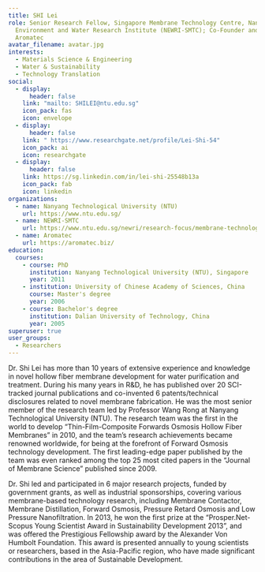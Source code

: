 ```yaml
---
title: SHI Lei
role: Senior Research Fellow, Singapore Membrane Technology Centre, Nanyang
  Environment and Water Research Institute (NEWRI-SMTC); Co-Founder and CTO,
  Aromatec
avatar_filename: avatar.jpg
interests:
  - Materials Science & Engineering
  - Water & Sustainability
  - Technology Translation
social:
  - display:
      header: false
    link: "mailto: SHILEI@ntu.edu.sg"
    icon_pack: fas
    icon: envelope
  - display:
      header: false
    link: " https://www.researchgate.net/profile/Lei-Shi-54"
    icon_pack: ai
    icon: researchgate
  - display:
      header: false
    link: https://sg.linkedin.com/in/lei-shi-25548b13a
    icon_pack: fab
    icon: linkedin
organizations:
  - name: Nanyang Technological University (NTU)
    url: https://www.ntu.edu.sg/
  - name: NEWRI-SMTC
    url: https://www.ntu.edu.sg/newri/research-focus/membrane-technology
  - name: Aromatec
    url: https://aromatec.biz/
education:
  courses:
    - course: PhD
      institution: Nanyang Technological University (NTU), Singapore
      year: 2011
    - institution: University of Chinese Academy of Sciences, China
      course: Master's degree
      year: 2006
    - course: Bachelor's degree
      institution: Dalian University of Technology, China
      year: 2005
superuser: true
user_groups:
  - Researchers
---
```

<!--StartFragment-->

Dr. Shi Lei has more than 10 years of extensive experience and knowledge in novel hollow fiber membrane development for water purification and treatment. During his many years in R&D, he has published over 20 SCI-tracked journal publications and co-invented 6 patents/technical disclosures related to novel membrane fabrication. He was the most senior member of the research team led by Professor Wang Rong at Nanyang Technological University (NTU). The research team was the first in the world to develop “Thin-Film-Composite Forwards Osmosis Hollow Fiber Membranes” in 2010, and the team’s research achievements became renowned worldwide, for being at the forefront of Forward Osmosis technology development. The first leading-edge paper published by the team was even ranked among the top 25 most cited papers in the “Journal of Membrane Science” published since 2009.

Dr. Shi led and participated in 6 major research projects, funded by government grants, as well as industrial sponsorships, covering various membrane-based technology research, including Membrane Contactor, Membrane Distillation, Forward Osmosis, Pressure Retard Osmosis and Low Pressure Nanofiltration. In 2013, he won the first prize at the “Prosper.Net-Scopus Young Scientist Award in Sustainability Development 2013”, and was offered the Prestigious Fellowship award by the Alexander Von Humbolt Foundation. This award is presented annually to young scientists or researchers, based in the Asia-Pacific region, who have made significant contributions in the area of Sustainable Development.

<!--EndFragment-->